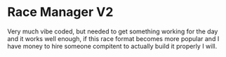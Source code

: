# Race Manager V2

Very much vibe coded, but needed to get something working for the day and it works well enough, if this race format becomes more popular and I have money to hire someone compitent to actually build it properly I will.